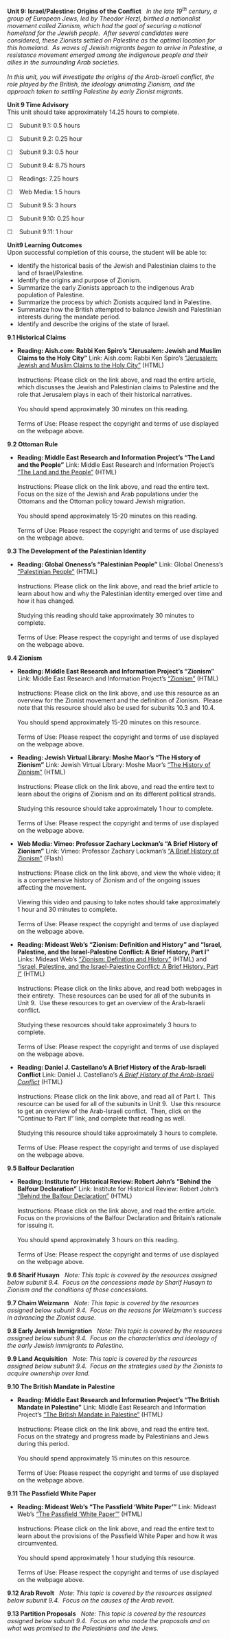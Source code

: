**Unit 9: Israel/Palestine: Origins of the Conflict** <span
id="9"></span> 
*In the late 19<sup>th</sup> century, a group of European Jews, led by
Theodor Herzl, birthed a nationalist movement called Zionism, which had
the goal of securing a national homeland for the Jewish people.  After
several candidates were considered, these Zionists settled on Palestine
as the optimal location for this homeland.  As waves of Jewish migrants
began to arrive in Palestine, a resistance movement emerged among the
indigenous people and their allies in the surrounding Arab societies.*  
    
 *In this unit, you will investigate the origins of the Arab-Israeli
conflict, the role played by the British, the ideology animating
Zionism, and the approach taken to settling Palestine by early Zionist
migrants.*

**Unit 9 Time Advisory**  
This unit should take approximately 14.25 hours to complete.  
  
 ☐    Subunit 9.1: 0.5 hours  
  
 ☐    Subunit 9.2: 0.25 hour  
  
 ☐    Subunit 9.3: 0.5 hour  
  
 ☐    Subunit 9.4: 8.75 hours  
  
☐    Readings: 7.25 hours  
  
 ☐    Web Media: 1.5 hours 

  
 ☐    Subunit 9.5: 3 hours  
  
 ☐    Subunit 9.10: 0.25 hour  
  
 ☐    Subunit 9.11: 1 hour

**Unit9 Learning Outcomes**  
Upon successful completion of this course, the student will be able
to:  
-   Identify the historical basis of the Jewish and Palestinian claims
    to the land of Israel/Palestine.
-   Identify the origins and purpose of Zionism.
-   Summarize the early Zionists approach to the indigenous Arab
    population of Palestine.
-   Summarize the process by which Zionists acquired land in Palestine.
-   Summarize how the British attempted to balance Jewish and
    Palestinian interests during the mandate period.
-   Identify and describe the origins of the state of Israel.

**9.1 Historical Claims** <span id="9.1"></span> 
-   **Reading: Aish.com: Rabbi Ken Spiro’s “Jerusalem: Jewish and Muslim
    Claims to the Holy City”**
    Link: Aish.com: Rabbi Ken Spiro’s [“Jerusalem: Jewish and Muslim
    Claims to the Holy
    City”](http://www.aish.com/h/9av/j/Jerusalem_Jewish_and_Muslim_Claims_to_the_Holy_City.html)
    (HTML)  
        
     Instructions: Please click on the link above, and read the entire
    article, which discusses the Jewish and Palestinian claims to
    Palestine and the role that Jerusalem plays in each of their
    historical narratives.  
        
     You should spend approximately 30 minutes on this reading.  
        
     Terms of Use: Please respect the copyright and terms of use
    displayed on the webpage above.

**9.2 Ottoman Rule** <span id="9.2"></span> 
-   **Reading: Middle East Research and Information Project’s “The Land
    and the People”**
    Link: Middle East Research and Information Project’s [“The Land and
    the People”](http://www.merip.org/introduction-land-people) (HTML)  
        
     Instructions: Please click on the link above, and read the entire
    text.  Focus on the size of the Jewish and Arab populations under
    the Ottomans and the Ottoman policy toward Jewish migration.  
        
     You should spend approximately 15-20 minutes on this reading.  
        
     Terms of Use: Please respect the copyright and terms of use
    displayed on the webpage above.

**9.3 The Development of the Palestinian Identity** <span
id="9.3"></span> 
-   **Reading: Global Oneness’s “Palestinian People”**
    Link: Global Oneness’s [“Palestinian
    People”](https://web.archive.org/web/20130902180835/http://www.experiencefestival.com/a/Palestinian_people_-_The_origins_of_Palestinian_identity/id/1829711)
    (HTML)  
        
     Instructions: Please click on the link above, and read the brief
    article to learn about how and why the Palestinian identity emerged
    over time and how it has changed.  
        
     Studying this reading should take approximately 30 minutes to
    complete.  
        
     Terms of Use: Please respect the copyright and terms of use
    displayed on the webpage above.

**9.4 Zionism** <span id="9.4"></span> 
-   **Reading: Middle East Research and Information Project’s
    “Zionism”**
    Link: Middle East Research and Information Project’s
    [“Zionism”](http://www.merip.org/palestine-israel_primer/zionism-pal-isr-primer.html)
    (HTML)  
        
     Instructions: Please click on the link above, and use this resource
    as an overview for the Zionist movement and the definition of
    Zionism.  Please note that this resource should also be used for
    subunits 10.3 and 10.4.  
        
     You should spend approximately 15-20 minutes on this resource.  
        
     Terms of Use: Please respect the copyright and terms of use
    displayed on the webpage above.

-   **Reading: Jewish Virtual Library: Moshe Maor’s “The History of
    Zionism”**
    Link: Jewish Virtual Library: Moshe Maor’s [“The History of
    Zionism”](http://www.jewishvirtuallibrary.org/jsource/isdf/text/maor.html)
    (HTML)  
        
     Instructions: Please click on the link above, and read the entire
    text to learn about the origins of Zionism and on its different
    political strands.  
        
     Studying this resource should take approximately 1 hour to
    complete.  
        
     Terms of Use: Please respect the copyright and terms of use
    displayed on the webpage above.

-   **Web Media: Vimeo: Professor Zachary Lockman’s “A Brief History of
    Zionism”**
    Link: Vimeo: Professor Zachary Lockman’s [“A Brief History of
    Zionism”](http://vimeo.com/11568199) (Flash)  
        
     Instructions: Please click on the link above, and view the whole
    video; it is a comprehensive history of Zionism and of the ongoing
    issues affecting the movement.  
        
     Viewing this video and pausing to take notes should take
    approximately 1 hour and 30 minutes to complete.  
        
     Terms of Use: Please respect the copyright and terms of use
    displayed on the webpage above.

-   **Reading: Mideast Web’s “Zionism: Definition and History” and
    “Israel, Palestine, and the Israel-Palestine Conflict: A Brief
    History, Part I”**
    Links: Mideast Web’s [“Zionism: Definition and
    History”](http://www.mideastweb.org/zionism.htm) (HTML) and
    [“Israel, Palestine, and the Israel-Palestine Conflict: A Brief
    History, Part I”](http://mideastweb.org/briefhistory.htm) (HTML)  
        
     Instructions: Please click on the links above, and read both
    webpages in their entirety.  These resources can be used for all of
    the subunits in Unit 9.  Use these resources to get an overview of
    the Arab-Israeli conflict.  
        
     Studying these resources should take approximately 3 hours to
    complete.  
        
     Terms of Use: Please respect the copyright and terms of use
    displayed on the webpage above.

-   **Reading: Daniel J. Castellano’s A Brief History of the
    Arab-Israeli Conflict**
    Link: Daniel J. Castellano’s *[A Brief History of the Arab-Israeli
    Conflict](http://www.arcaneknowledge.org/histpoli/palestine.htm)*
    (HTML)  
        
     Instructions: Please click on the link above, and read all of Part
    I.  This resource can be used for all of the subunits in Unit 9. 
    Use this resource to get an overview of the Arab-Israeli conflict. 
    Then, click on the “Continue to Part II” link, and complete that
    reading as well.  
        
     Studying this resource should take approximately 3 hours to
    complete.  
        
     Terms of Use: Please respect the copyright and terms of use
    displayed on the webpage above.

**9.5 Balfour Declaration** <span id="9.5"></span> 
-   **Reading: Institute for Historical Review: Robert John’s “Behind
    the Balfour Declaration”**
    Link: Institute for Historical Review: Robert John’s [“Behind the
    Balfour Declaration”](http://www.ihr.org/jhr/v06/v06p389_John.html)
    (HTML)  
        
     Instructions: Please click on the link above, and read the entire
    article.  Focus on the provisions of the Balfour Declaration and
    Britain’s rationale for issuing it.  
        
     You should spend approximately 3 hours on this reading.  
        
     Terms of Use: Please respect the copyright and terms of use
    displayed on the webpage above.

**9.6 Sharif Husayn** <span id="9.6"></span> 
*Note: This topic is covered by the resources assigned below subunit
9.4.  Focus on the concessions made by Sharif Husayn to Zionism and the
conditions of those concessions.*

**9.7 Chaim Weizmann** <span id="9.7"></span> 
*Note: This topic is covered by the resources assigned below subunit
9.4.  Focus on the reasons for Weizmann’s success in advancing the
Zionist cause.*

**9.8 Early Jewish Immigration** <span id="9.8"></span> 
*Note: This topic is covered by the resources assigned below subunit
9.4.  Focus on the characteristics and ideology of the early Jewish
immigrants to Palestine.*

**9.9 Land Acquisition** <span id="9.9"></span> 
*Note: This topic is covered by the resources assigned below subunit
9.4.  Focus on the strategies used by the Zionists to acquire ownership
over land.*

**9.10 The British Mandate in Palestine** <span id="9.10"></span> 
-   **Reading: Middle East Research and Information Project’s “The
    British Mandate in Palestine”**
    Link: Middle East Research and Information Project’s [“The British
    Mandate in
    Palestine”](http://www.merip.org/palestine-israel_primer/brit-mandate-pal-isr-prime.html)
    (HTML)  
        
     Instructions: Please click on the link above, and read the entire
    text.  Focus on the strategy and progress made by Palestinians and
    Jews during this period.  
        
     You should spend approximately 15 minutes on this resource.  
        
     Terms of Use: Please respect the copyright and terms of use
    displayed on the webpage above.

**9.11 The Passfield White Paper** <span id="9.11"></span> 
-   **Reading: Mideast Web’s “The Passfield ‘White Paper’”**
    Link: Mideast Web’s [“The Passfield ‘White
    Paper’”](https://web.archive.org/web/20131031213337/http://www.mideastweb.org/passfieldwp.htm)
    (HTML)  
        
     Instructions: Please click on the link above, and read the entire
    text to learn about the provisions of the Passfield White Paper and
    how it was circumvented.  
        
     You should spend approximately 1 hour studying this resource.  
        
     Terms of Use: Please respect the copyright and terms of use
    displayed on the webpage above.

**9.12 Arab Revolt** <span id="9.12"></span> 
*Note: This topic is covered by the resources assigned below subunit
9.4.  Focus on the causes of the Arab revolt.*

**9.13 Partition Proposals** <span id="9.13"></span> 
*Note: This topic is covered by the resources assigned below subunit
9.4.  Focus on who made the proposals and on what was promised to the
Palestinians and the Jews.*


